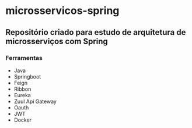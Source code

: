 # microsservicos-spring

## Repositório criado para estudo de arquitetura de microsserviços com Spring

### Ferramentas

 * Java
 * Springboot
 * Feign
 * Ribbon
 * Eureka
 * Zuul Api Gateway
 * Oauth
 * JWT
 * Docker

